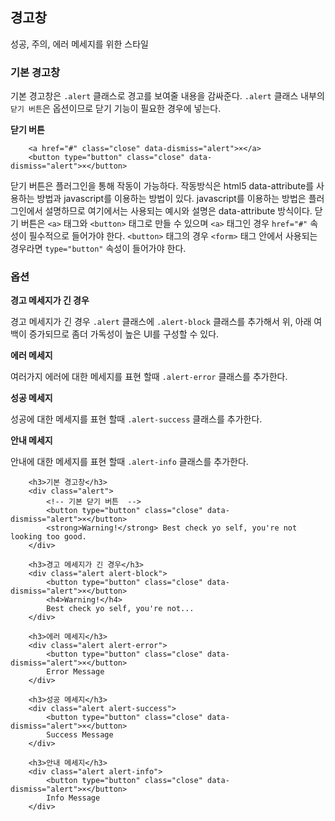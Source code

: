 <!--
layout: 'post'
section: 'Cornerstone Framework'
title: '경고창'
outline: '성공, 주의, 에러 메세지를 위한 스타일. 기본 경고창은 .alert 클래스로 경고를 보여줄 내용을 감싸준다. .alert 클래스 내부의 닫기 버튼은 옵션이므로 닫기 기능이 필요한 경우에 넣는다. 닫기 버튼은 플러그인을 통해 작동이 가능하다. 작동방식은 html5 data-attribute를 사용하는 방법과 javascript를 이용하는 방법이 있다...'
date: '2012-11-16'
tagstr: 'widget'
order: '[4, 2, 8]'
thumbnail: '4.2.08.arert.png'
-->

## 경고창

성공, 주의, 에러 메세지를 위한 스타일

### 기본 경고창

기본 경고창은 `.alert` 클래스로 경고를 보여줄 내용을 감싸준다. `.alert` 클래스 내부의  `닫기 버튼`은 옵션이므로 닫기 기능이 필요한 경우에 넣는다.

__닫기 버튼__

``` 
    <a href="#" class="close" data-dismiss="alert">×</a>
    <button type="button" class="close" data-dismiss="alert">×</button>
```

닫기 버튼은 플러그인을 통해 작동이 가능하다. 작동방식은 html5 data-attribute를 사용하는 방법과 javascript를 이용하는 방법이 있다. javascript를 이용하는 방법은 플러그인에서 설명하므로 여기에서는 사용되는 예시와 설명은 data-attribute 방식이다. 닫기 버튼은 `<a>` 태그와 `<button>` 태그로 만들 수 있으며 `<a>` 태그인 경우 `href="#"` 속성이 필수적으로 들어가야 한다. `<button>` 태그의 경우 `<form>` 태그 안에서 사용되는 경우라면 `type="button"`  속성이 들어가야 한다.

### 옵션

__경고 메세지가 긴 경우__

경고 메세지가 긴 경우 `.alert` 클래스에 `.alert-block` 클래스를 추가해서 위, 아래 여백이 증가되므로 좀더 가독성이 높은 UI를 구성할 수 있다.

__에러 메세지__

여러가지 에러에 대한 메세지를 표현 할때 `.alert-error` 클래스를 추가한다.

__성공 메세지__

성공에 대한 메세지를 표현 할때 `.alert-success` 클래스를 추가한다.

__안내 메세지__

안내에 대한 메세지를 표현 할때 `.alert-info` 클래스를 추가한다.

``` cm, { 'iframe-height': '619px' }
	<h3>기본 경고창</h3>
    <div class="alert">
    	<!-- 기본 닫기 버튼  -->
        <button type="button" class="close" data-dismiss="alert">×</button>
        <strong>Warning!</strong> Best check yo self, you're not looking too good.
    </div>

	<h3>경고 메세지가 긴 경우</h3>
	<div class="alert alert-block">
        <button type="button" class="close" data-dismiss="alert">×</button>
        <h4>Warning!</h4>
        Best check yo self, you're not...
    </div>

	<h3>에러 메세지</h3>
	<div class="alert alert-error">
		<button type="button" class="close" data-dismiss="alert">×</button>
   		Error Message
    </div>
	
	<h3>성공 메세지</h3>
	<div class="alert alert-success">
		<button type="button" class="close" data-dismiss="alert">×</button>
   		Success Message
    </div>

	<h3>안내 메세지</h3>
	<div class="alert alert-info">
		<button type="button" class="close" data-dismiss="alert">×</button>
    	Info Message
    </div>
```